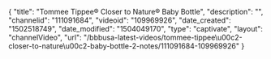 {
    "title": "Tommee Tippee&reg; Closer to Nature&reg; Baby Bottle",
    "description": "",
    "channelid": "111091684",
    "videoid": "109969926",
    "date_created": "1502518749",
    "date_modified": "1504049170",
    "type": "captivate",
    "layout": "channelVideo",
    "url": "\/bbbusa-latest-videos\/tommee-tippee\u00c2-closer-to-nature\u00c2-baby-bottle-2-notes\/111091684-109969926"
}